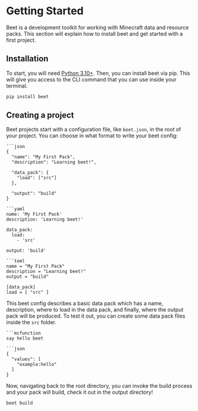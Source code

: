 # Getting Started
Beet is a development toolkit for working with Minecraft data and resource packs. This section will explain how to install beet and get started with a first project.

## Installation
To start, you will need [Python 3.10+](https://python.org/). Then, you can install beet via pip. This will give you access to the CLI command that you can use inside your terminal.
```bash
pip install beet
```

## Creating a project
Beet projects start with a configuration file, like `beet.json`, in the root of your project. You can choose in what format to write your beet config:

```{tab} beet.json
```json
{
  "name": "My First Pack",
  "description": "Learning beet!",

  "data_pack": {
    "load": ["src"]
  },

  "output": "build"
}
```

```{tab} beet.yaml
```yaml
name: 'My First Pack'
description: 'Learning beet!'

data_pack:
  load:
    - 'src'

output: 'build'
```

```{tab} beet.toml
```toml
name = "My First Pack"
description = "Learning beet!"
output = "build"

[data_pack]
load = [ "src" ]
```

This beet config describes a basic data pack which has a name, description, where to load in the data pack, and finally, where the output pack will be produced. To test it out, you can create some data pack files inside the `src` folder.

```{tab} src/data/example/function/hello.mcfunction
```mcfunction
say hello beet
```

```{tab} src/data/minecraft/tags/function/load.json
```json
{
  "values": [
    "example:hello"
  ]
}
```

Now, navigating back to the root directory, you can invoke the build process and your pack will build, check it out in the output directory!
```bash
beet build
```
